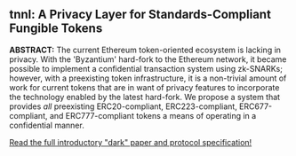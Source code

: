 ## tnnl: A Privacy Layer for Standards-Compliant Fungible Tokens

**ABSTRACT:** The current Ethereum token-oriented ecosystem is lacking in
privacy. With the 'Byzantium' hard-fork to the Ethereum network,
it became possible to implement a confidential transaction system
using zk-SNARKs; however, with a preexisting token infrastructure,
it is a non-trivial amount of work for current tokens that are in
want of privacy features to incorporate the technology enabled by
the latest hard-fork. We propose a system that provides 
_all_ preexisting ERC20-compliant, ERC223-compliant, ERC677-compliant, and ERC777-compliant tokens
a means of operating in a confidential manner.

[Read the full introductory "dark" paper and protocol specification!](../master/tnnl.pdf)

